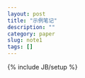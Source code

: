 ```yaml
---
layout: post
title: "示例笔记"
description: ""
category: paper
slug: note1
tags: []
---
```

{% include JB/setup %}
